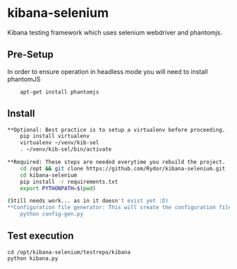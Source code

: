 # kibana-selenium
Kibana testing framework which uses selenium webdriver and phantomjs.


## Pre-Setup
In order to ensure operation in headless mode you will need to install phantomJS
```
    apt-get install phantomjs
```

## Install

```bash
**Optional: Best practice is to setup a virtualenv before proceeding.
    pip install virtualenv
    virtualenv ~/venv/kib-sel
    . ~/venv/kib-sel/bin/activate

**Required: These steps are needed everytime you rebuild the project.
    cd /opt && git clone https://github.com/Rydor/kibana-selenium.git   
    cd kibana-selenium
    pip install -r requirements.txt
    export PYTHONPATH=$(pwd)

(Still needs work... as in it doesn't exist yet :D)
**Configuration file generator: This will create the configuration file needed for test execution
    python config-gen.py
```

## Test execution

```
cd /opt/kibana-selenium/testrepo/kibana
python kibana.py
```
